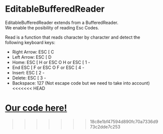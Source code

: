 # EditableBufferedReader

EditableBufferedReader extends from a BufferedReader.  
We enable the posibility of reading Esc Codes.

Read is a function that reads character by character and detect the following keyboard keys:
*   Right Arrow:            ESC [ C
*   Left Arrow:             ESC [ D
*   Home:                   ESC [ H or ESC O H or ESC [ 1 -
*   End                     ESC [ F or ESC O F or ESC [ 4 -
*   Insert:                 ESC [ 2 -
*   Delete:                 ESC [ 3 -
*   Backspace:              127 (Not escape code but we need to take into account)
<<<<<<< HEAD

[Our code here!](https://github.com/mvc1009/EditableBufferedReader/tree/MVC/texteditor)
=======
>>>>>>> 18c8e1bf47594d890fc70a7336d973c2dde7c253
